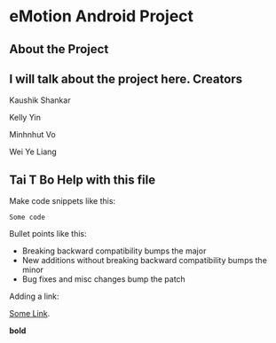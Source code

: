 eMotion Android Project
=======================

About the Project
-----------------
I will talk about the project here.
Creators
--------
Kaushik Shankar

Kelly Yin

Minhnhut Vo

Wei Ye Liang

Tai T Bo
Help with this file
-------------------


Make code snippets like this:

`Some code`

Bullet points like this:

* Breaking backward compatibility bumps the major
* New additions without breaking backward compatibility bumps the minor
* Bug fixes and misc changes bump the patch


Adding a link:

<a href="#">Some Link</a>.

**bold**
